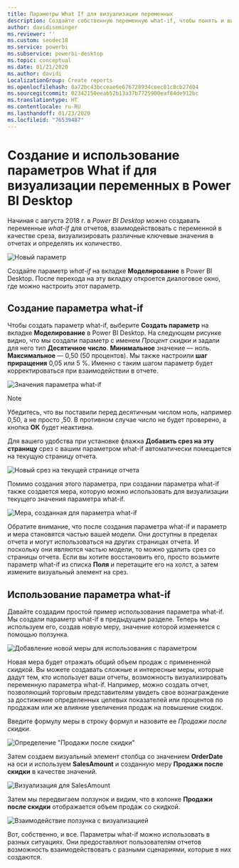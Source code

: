 ```yaml
---
title: Параметры What If для визуализации переменных
description: Создайте собственную переменную what-if, чтобы понять и визуализировать переменные в отчетах Power BI
author: davidiseminger
ms.reviewer: ''
ms.custom: seodec18
ms.service: powerbi
ms.subservice: powerbi-desktop
ms.topic: conceptual
ms.date: 01/21/2020
ms.author: davidi
LocalizationGroup: Create reports
ms.openlocfilehash: 8a72bc43bcceae6e676728934ceec81c8cb27d04
ms.sourcegitcommit: 02342150eeab52b13a37b7725900eaf84de912bc
ms.translationtype: HT
ms.contentlocale: ru-RU
ms.lasthandoff: 01/23/2020
ms.locfileid: "76539487"
---
```

# <a name="create-and-use-what-if-parameters-to-visualize-variables-in-power-bi-desktop"></a>Создание и использование параметров What if для визуализации переменных в Power BI Desktop

Начиная с августа 2018 г. в *Power BI Desktop* можно создавать переменные *what-if* для отчетов, взаимодействовать с переменной в качестве среза, визуализировать различные ключевые значения в отчетах и определять их количество.

![Новый параметр](media/desktop-what-if/what-if_01.png)

Создайте параметр *what-if* на вкладке **Моделирование** в Power BI Desktop. После перехода на эту вкладку откроется диалоговое окно, где можно настроить этот параметр.

## <a name="creating-a-what-if-parameter"></a>Создание параметра what-if

Чтобы создать параметр what-if, выберите **Создать параметр** на вкладке **Моделирование** в Power BI Desktop. На следующем рисунке видно, что мы создали параметр с именем *Процент скидки* и задали для него тип **Десятичное число**. **Минимальное** значение — ноль. **Максимальное** — 0,50 (50 процентов). Мы также настроили **шаг приращения** 0,05 или 5 %. Именно с таким шагом параметр будет корректироваться при взаимодействии в отчете.

![Значения параметра what-if](media/desktop-what-if/what-if_02.png)

> [!NOTE]
> Убедитесь, что вы поставили перед десятичным числом ноль, например 0,50, а не просто ,50. В противном случае число не будет проверено, а кнопка **ОК** будет неактивна.
> 
> 

Для вашего удобства при установке флажка **Добавить срез на эту страницу** срез с вашим параметром what-if автоматически помещается на текущую страницу отчета.

![Новый срез на текущей странице отчета](media/desktop-what-if/what-if_03.png)

Помимо создания этого параметра, при создании параметра what-if также создается мера, которую можно использовать для визуализации текущего значения параметра what-if.

![Мера, созданная для параметра what-if](media/desktop-what-if/what-if_04.png)

Обратите внимание, что после создания параметра what-if и параметр и мера становятся частью вашей модели. Они доступны в пределах отчета и могут использоваться на других страницах отчета. И поскольку они являются частью модели, то можно удалить срез со страницы отчета. Если вы хотите восстановить его, просто возьмите параметр what-if из списка **Поля** и перетащите его на холст, а затем измените визуальный элемент на срез.

## <a name="using-a-what-if-parameter"></a>Использование параметра what-if

Давайте создадим простой пример использования параметра what-if. Мы создали параметр what-if в предыдущем разделе. Теперь мы используем его, создав новую меру, значение которой изменяется с помощью ползунка.

![Добавление новой меры для использования с параметром](media/desktop-what-if/what-if_05.png)

Новая мера будет отражать общий объем продаж с примененной скидкой. Вы можете создавать сложные и интересные меры, которые дадут тем, кто использует ваши отчеты, возможность визуализировать переменную параметра what-if. Например, можно создать отчет, позволяющий торговым представителям увидеть свое вознаграждение за достижение определенных целевых показателей или процентов по продажам или же влияние увеличения продаж на повышение скидок.

Введите формулу меры в строку формул и назовите ее *Продажи после скидки*.

![Определение "Продажи после скидки"](media/desktop-what-if/what-if_06.png)

Затем создаем визуальный элемент столбца со значением **OrderDate** на оси и используем **SalesAmount** и созданную меру **Продажи после скидки** в качестве значений.

![Визуализация для SalesAmount](media/desktop-what-if/what-if_07.png)

Затем мы передвигаем ползунок и видим, что в колонке **Продажи после скидки** отображается объем продаж со скидкой.

![Взаимодействие ползунка с визуализацией](media/desktop-what-if/what-if_08.png)

Вот, собственно, и все. Параметры what-if можно использовать в разных ситуациях. Они предоставляют пользователям отчетов возможность взаимодействовать с разными сценариями, которые в них создаются.
